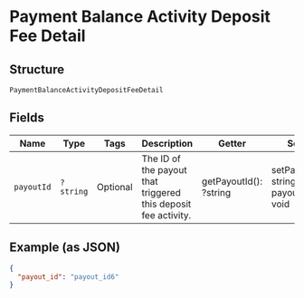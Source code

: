 
# Payment Balance Activity Deposit Fee Detail

## Structure

`PaymentBalanceActivityDepositFeeDetail`

## Fields

| Name | Type | Tags | Description | Getter | Setter |
|  --- | --- | --- | --- | --- | --- |
| `payoutId` | `?string` | Optional | The ID of the payout that triggered this deposit fee activity. | getPayoutId(): ?string | setPayoutId(?string payoutId): void |

## Example (as JSON)

```json
{
  "payout_id": "payout_id6"
}
```

